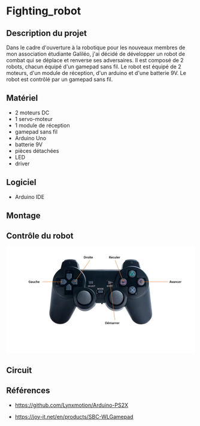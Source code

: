 # Fighting_robot

## Description du projet

Dans le cadre d'ouverture à la robotique pour les nouveaux membres de mon association étudiante Galiléo, j'ai décidé de développer un robot de combat qui se déplace et renverse ses adversaires. 
Il est composé de 2 robots, chacun équipé d'un gamepad sans fil. Le robot est équipé de 2 moteurs, d'un module de réception, d'un arduino et d'une batterie 9V. 
Le robot est contrôlé par un gamepad sans fil.

## Matériel
- 2 moteurs DC 
- 1 servo-moteur 
- 1 module de réception
- gamepad sans fil
- Arduino Uno
- batterie 9V
- pièces détachées
- LED
- driver

## Logiciel
- Arduino IDE

## Montage


## Contrôle du robot
![image](images/mannette.jpg)

## Circuit

## Références
- https://github.com/Lynxmotion/Arduino-PS2X

- https://joy-it.net/en/products/SBC-WLGamepad






